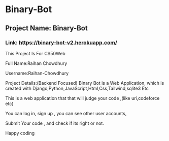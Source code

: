 # Binary-Bot
## Project Name: Binary-Bot
### Link: https://binary-bot-v2.herokuapp.com/

This Project Is For CS50Web

Full Name:Raihan Chowdhury

Username:Raihan-Chowdhury

Project Details:(Backend Focused)
Binary Bot is a Web Application, which is created with Django,Python,JavaScript,Html,Css,Tailwind,sqlite3 Etc

This is a web application that that will judge your code ,(like uri,codeforce etc)

You can log in, sign up , you can see other user accounts,

Submit Your code , and check if its right or not.


Happy coding

